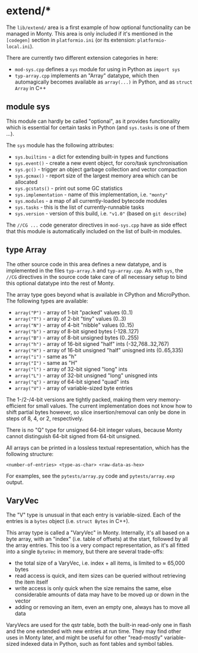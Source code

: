 # extend/\*

The `lib/extend/` area is a first example of how optional functionality can be
managed in Monty. This area is only included if it's mentioned in the
`[codegen]` section in `platformio.ini` (or its extension:
`platformio-local.ini`).

There are currently two different extension categories in here:

* `mod-sys.cpp` defines a `sys` module for using in Python as `import sys`
* `typ-array.cpp` implements an "Array" datatype, which then automagically
  becomes available as `array(...)` in Python, and as `struct Array` in C++

## module sys

This module can hardly be called "optional", as it provides functionality which
is essential for certain tasks in Python (and `sys.tasks` is one of them ...).

The `sys` module has the following attributes:

* `sys.builtins` - a dict for extending built-in types and functions
* `sys.event()` - create a new event object, for coro/task synchronisation
* `sys.gc()` - trigger an object garbage collection and vector compaction
* `sys.gcmax()` - report size of the largest memory area which can be allocated
* `sys.gcstats()` - print out some GC statistics
* `sys.implementation` - name of this implementation, i.e. `"monty"`
* `sys.modules` - a map of all currently-loaded bytecode modules
* `sys.tasks` -  this is the list of currently-runnable tasks
* `sys.version` - version of this build, i.e. `"v1.0"` (based on `git describe`)

The `//CG ...` code generator directives in `mod-sys.cpp` have as side effect
that this module is automatically included on the list of built-in modules.

## type Array

The other source code in this area defines a new datatype, and is implemented
in the files `typ-array.h` and `typ-array.cpp`. As with `sys`, the `//CG`
directives in the source code take care of all necessary setup to bind this
optional datatype into the rest of Monty.

The array type goes beyond what is available in CPython and MicroPython. The
following types are available:

* `array("P")` - array of 1-bit "packed" values (0..1)
* `array("T")` - array of 2-bit "tiny" values (0..3)
* `array("N")` - array of 4-bit "nibble" values (0..15)
* `array("b")` - array of 8-bit signed bytes (-128..127)
* `array("B")` - array of 8-bit unsigned bytes (0..255)
* `array("h")` - array of 16-bit signed "half" ints (-32,768..32,767)
* `array("H")` - array of 16-bit unsigned "half" unisgned ints (0..65,335)
* `array("i")` - same as "h"
* `array("I")` - same as "H"
* `array("l")` - array of 32-bit signed "long" ints
* `array("L")` - array of 32-bit unsigned "long" unisgned ints
* `array("q")` - array of 64-bit signed "quad" ints
* `array("V")` - array of variable-sized byte entries

The 1-/2-/4-bit versions are tightly packed, making them very memory-efficient
for small values. The current implementation does not know how to shift partial
bytes however, so slice insertion/removal can only be done in steps of 8, 4, or
2, respectively.

There is no "Q" type for unsigned 64-bit integer values, because Monty cannot
distinguish 64-bit signed from 64-bit unsigned.

All arrays can be printed in a lossless textual representation, which has the
following structure:

```text
<number-of-entries> <type-as-char> <raw-data-as-hex>
```

For examples, see the `pytests/array.py` code and `pytests/array.exp` output.

## VaryVec

The "V" type is unusual in that each entry is variable-sized. Each of the
entries is a `bytes` object (i.e. `struct Bytes` in C++).

This array type is called a "VaryVec" in Monty. Internally, it's all based on a
byte array, with an "index" (i.e. table of offsets) at the start, followed by
all the array entries. This too is a very compact representation, as it's all
fitted into a single `ByteVec` in memory, but there are several trade-offs:

* the total size of a VaryVec, i.e. index + all items, is limited to ≈ 65,000
  bytes
* read access is quick, and item sizes can be queried without retrieving the
  item itself
* write access is only quick when the size remains the same, else considerable
  amounts of data may have to be moved up or down in the vector
* adding or removing an item, even an empty one, always has to move all data

VaryVecs are used for the qstr table, both the built-in read-only one in flash
and the one extended with new entries at run time. They may find other uses in
Monty later, and might be useful for other "read-mostly" variable-sized indexed
data in Python, such as font tables and symbol tables.
